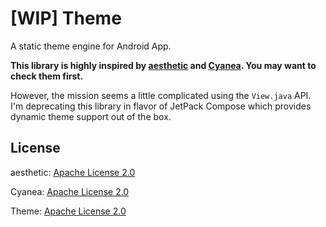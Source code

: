 # [WIP] Theme

A static theme engine for Android App.

**This library is highly inspired by [aesthetic](https://github.com/afollestad/aesthetic) and [Cyanea](https://github.com/jaredrummler/Cyanea). You may want to check them first.**

However, the mission seems a little complicated using the `View.java` API. I'm deprecating this library in flavor of JetPack Compose which provides dynamic theme support out of the box.

## License

aesthetic: [Apache License 2.0](https://github.com/afollestad/aesthetic/blob/master/LICENSE.md)

Cyanea: [Apache License 2.0](https://github.com/jaredrummler/Cyanea/blob/master/LICENSE.txt)

Theme: [Apache License 2.0](https://github.com/DeweyReed/Theme/blob/master/LICENSE)